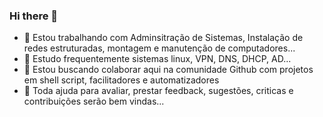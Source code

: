 ### Hi there 👋


- 🔭 Estou trabalhando com Adminsitração de Sistemas, Instalação de redes estruturadas, montagem e manutenção de computadores...
- 🌱 Estudo frequentemente sistemas linux, VPN, DNS, DHCP, AD...
- 👯 Estou buscando colaborar aqui na comunidade Github com projetos em shell script, facilitadores e automatizadores
- 🤔 Toda ajuda para avaliar, prestar feedback, sugestões, criticas e contribuições serão bem vindas...
